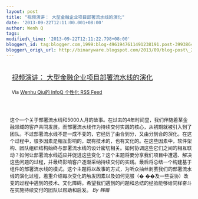 ```yaml
--- 
layout: post 
title: "视频演讲： 大型金融企业项目部署流水线的演化"
date: '2013-09-22T12:11:00.001+08:00' 
author: Wenh Q
tags:
modified\_time: '2013-09-22T12:11:22.798+08:00' 
blogger\_id: tag:blogger.com,1999:blog-4961947611491238191.post-3993864749549507036
blogger\_orig\_url: http://binaryware.blogspot.com/2013/09/blog-post\_2227.html
---
```

<div style="margin: 10px; padding: 5px;">

<div style="font-size: 18px;">

[视频演讲：
大型金融企业项目部署流水线的演化](http://www.infoq.com/cn/presentations/large-financial-enterprise-project-deployment-pipeline-evolution)

</div>

<div style="font-size: 13px;">

Via [Wenhu Qiu的 InfoQ 个性化 RSS Feed](http://www.infoq.com/cn/)

</div>

</div>

<div style="font-size: 13px; padding: 15px 0 10px 10px;">

这个一个关于部署流水线和5000人月的故事。在过去的4年时间里，我们伴随着某金融领域的客户共同发展。而部署流水线作为持续交付实践的核心，从初期就被引入到了团队。不过部署流水线不是一成不变的，它经历了由合到分，又由分到合的演化。在这个过程中，很多因素是相互影响的，既有技术的，也有文化的。在这些因素中，软件架构、团队组织结构始终与部署流水线的设计密切相关。如何协调这些它们之间的相互联动？如何让部署流水线适应并促进这些变化？这个主题将要分享我们项目中遭遇、解决这些问题的过程，并最终影响客户逐渐采纳持续交付的实践。最后将总结一个构建基于组件的部署流水线的模式。这个主题将以故事的方式，为听众抽丝剥茧我们的部署流水线的演化过程，着重介绍每次变化的触发因素以及如何克服（�
��及一些妥协）改变的过程中遇到的技术、文化障碍。希望我们遇到的问题和总结的经验能够给同样奋斗在实施持续交付的团队以帮助和启发。
*By 韩锴*

</div>
